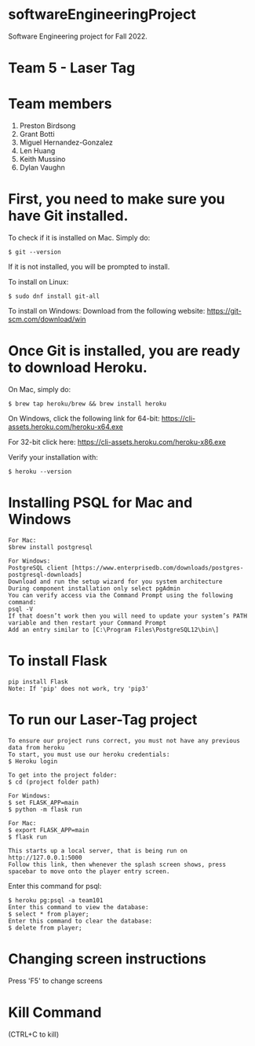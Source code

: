 # softwareEngineeringProject
 Software Engineering project for Fall 2022.
# Team 5 - Laser Tag

# Team members
1. Preston Birdsong
2. Grant Botti
3. Miguel Hernandez-Gonzalez
4. Len Huang
5. Keith Mussino
6. Dylan Vaughn

# First, you need to make sure you have Git installed. 
To check if it is installed on Mac. Simply do: 
```
$ git --version
```
If it is not installed, you will be prompted to install. 


To install on Linux: 
```
$ sudo dnf install git-all
```

To install on Windows: 
Download from the following website: 
https://git-scm.com/download/win 

# Once Git is installed, you are ready to download Heroku. 
On Mac, simply do: 
```
$ brew tap heroku/brew && brew install heroku
```

On Windows, click the following link for 64-bit: 
https://cli-assets.heroku.com/heroku-x64.exe 

For 32-bit click here:
https://cli-assets.heroku.com/heroku-x86.exe

Verify your installation with: 
```
$ heroku --version
```
# Installing PSQL for Mac and Windows 
```
For Mac:
$brew install postgresql

For Windows:
PostgreSQL client [https://www.enterprisedb.com/downloads/postgres-postgresql-downloads]
Download and run the setup wizard for you system architecture
During component installation only select pgAdmin
You can verify access via the Command Prompt using the following command:
psql -V
If that doesn’t work then you will need to update your system’s PATH variable and then restart your Command Prompt
Add an entry similar to [C:\Program Files\PostgreSQL12\bin\]
```

# To install Flask 
```
pip install Flask
Note: If 'pip' does not work, try 'pip3'
```

# To run our Laser-Tag project
``` 
To ensure our project runs correct, you must not have any previous data from heroku
To start, you must use our heroku credentials:
$ Heroku login

To get into the project folder:
$ cd (project folder path)

For Windows:
$ set FLASK_APP=main
$ python -m flask run

For Mac:
$ export FLASK_APP=main
$ flask run

This starts up a local server, that is being run on http://127.0.0.1:5000
Follow this link, then whenever the splash screen shows, press spacebar to move onto the player entry screen.
```

Enter this command for psql:
```
$ heroku pg:psql -a team101
Enter this command to view the database:
$ select * from player;
Enter this command to clear the database:
$ delete from player;
```

# Changing screen instructions
Press 'F5' to change screens

# Kill Command
(CTRL+C to kill)
